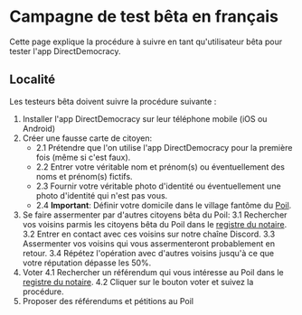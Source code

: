 # Campagne de test bêta en français

Cette page explique la procédure à suivre en tant qu'utilisateur bêta pour tester l'app DirectDemocracy.

## Localité

Les testeurs bêta doivent suivre la procédure suivante :
1. Installer l'app DirectDemocracy sur leur téléphone mobile (iOS ou Android)
2. Créer une fausse carte de citoyen:
   - 2.1 Prétendre que l'on utilise l'app DirectDemocracy pour la première fois (même si c'est faux).
   - 2.2 Entrer votre véritable nom et prénom(s) ou éventuellement des noms et prénom(s) fictifs.
   - 2.3 Fournir votre véritable photo d'identité ou éventuellement une photo d'identité qui n'est pas vous.
   - 2.4 **Important**: Définir votre domicile dans le village fantôme du [Poil](https://nominatim.openstreetmap.org/ui/details.html?osmtype=R&osmid=6834621&class=boundary).
3. Se faire assermenter par d'autres citoyens bêta du Poil:
    3.1 Rechercher vos voisins parmis les citoyens bêta du Poil dans le [registre du notaire](https://notary.directdemocracy.vote?lat=43.94853&lon=6.28780).
    3.2 Entrer en contact avec ces voisins sur notre chaîne Discord.
    3.3 Assermenter vos voisins qui vous assermenteront probablement en retour.
    3.4 Répétez l'opération avec d'autres voisins jusqu'à ce que votre réputation dépasse les 50%.
4. Voter
    4.1 Rechercher un référendum qui vous intéresse au Poil dans le [registre du notaire](https://notary.directdemocracy.vote?tab=referendum&lat=43.94853&lon=6.28780).
    4.2 Cliquer sur le bouton voter et suivez la procédure.
5. Proposer des référendums et pétitions au Poil
   
